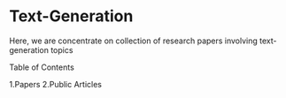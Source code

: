 # Text-Generation
Here, we are concentrate on collection of research papers involving text-generation topics

Table of Contents

1.Papers
2.Public Articles
